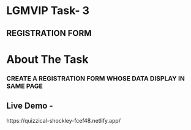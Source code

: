 <h1> LGMVIP Task- 3 </h1>
<h2> REGISTRATION FORM </h1>

<h1> About The Task </h1>
<h3> CREATE A REGISTRATION FORM WHOSE DATA DISPLAY IN SAME PAGE <h3>

<h2> Live Demo - </h2>
https://quizzical-shockley-fcef48.netlify.app/
